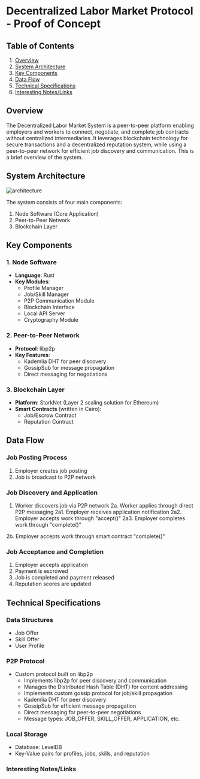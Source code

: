# Decentralized Labor Market Protocol - Proof of Concept

## Table of Contents

1. [Overview](#overview)
2. [System Architecture](#system-architecture)
3. [Key Components](#key-components)
4. [Data Flow](#data-flow)
5. [Technical Specifications](#technical-specifications)
6. [Interesting Notes/Links](#interesting-notes)

## Overview

The Decentralized Labor Market System is a peer-to-peer platform enabling employers and workers to connect, negotiate, and complete job contracts without centralized intermediaries. It leverages blockchain technology for secure transactions and a decentralized reputation system, while using a peer-to-peer network for efficient job discovery and communication. This is a brief overview of the system.

## System Architecture

![architecture](https://github.com/elijahhampton/opportunity-design/assets/26151387/1d773de7-cd2c-4c01-ba11-f90a7b2b7f2f)


The system consists of four main components:

1. Node Software (Core Application)
2. Peer-to-Peer Network
3. Blockchain Layer

## Key Components

### 1. Node Software

- **Language**: Rust
- **Key Modules**:
  - Profile Manager
  - Job/Skill Manager
  - P2P Communication Module
  - Blockchain Interface
  - Local API Server
  - Cryptography Module

### 2. Peer-to-Peer Network

- **Protocol**: libp2p
- **Key Features**:
  - Kademlia DHT for peer discovery
  - GossipSub for message propagation
  - Direct messaging for negotiations

### 3. Blockchain Layer

- **Platform**: StarkNet (Layer 2 scaling solution for Ethereum)
- **Smart Contracts** (written in Cairo):
  - Job/Escrow Contract
  - Reputation Contract

## Data Flow

### Job Posting Process

1. Employer creates job posting
2. Job is broadcast to P2P network

### Job Discovery and Application

1. Worker discovers job via P2P network
   2a. Worker applies through direct P2P messaging
   2a1. Employer receives application notification
   2a2. Employer accepts work through "accept()"
   2a3. Employer completes work through "complete()"

2b. Employer accepts work through smart contract "complete()"

### Job Acceptance and Completion

1. Employer accepts application
2. Payment is escrowed
3. Job is completed and payment released
4. Reputation scores are updated

## Technical Specifications

### Data Structures

- Job Offer
- Skill Offer
- User Profile

### P2P Protocol

- Custom protocol built on libp2p
  - Implements libp2p for peer discovery and communication
  - Manages the Distributed Hash Table (DHT) for content addressing
  - Implements custom gossip protocol for job/skill propagation
  - Kademlia DHT for peer discovery
  - GossipSub for efficient message propagation
  - Direct messaging for peer-to-peer negotiations
  - Message types: JOB_OFFER, SKILL_OFFER, APPLICATION, etc.

### Local Storage

- Database: LevelDB
- Key-Value pairs for profiles, jobs, skills, and reputation

### Interesting Notes/Links
